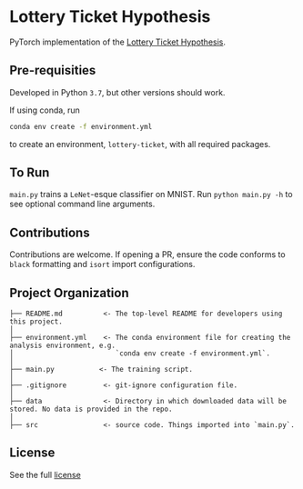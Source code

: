 # Lottery Ticket Hypothesis
PyTorch implementation of the [Lottery Ticket Hypothesis][lottery].

## Pre-requisities
Developed in Python `3.7`,
but other versions should work.

If using conda,
run
```bash
conda env create -f environment.yml
```
to create an environment,
`lottery-ticket`,
with all required packages.

## To Run
`main.py` trains a `LeNet`-esque classifier on MNIST.
Run `python main.py -h` to see optional command line arguments.

## Contributions
Contributions are welcome.
If opening a PR,
ensure the code conforms to `black` formatting
and `isort` import configurations.

## Project Organization

```
├── README.md          <- The top-level README for developers using this project.
│
├── environment.yml    <- The conda environment file for creating the analysis environment, e.g.
│                         `conda env create -f environment.yml`.
│
├── main.py           <- The training script.
│
├── .gitignore         <- git-ignore configuration file.
│
├── data               <- Directory in which downloaded data will be stored. No data is provided in the repo.
│
├── src                <- source code. Things imported into `main.py`.
```

## License
See the full [license](./LICENSE)


[lottery]: https://arxiv.org/abs/1803.03635
